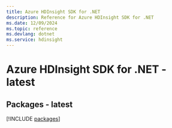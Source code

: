 ```yaml
---
title: Azure HDInsight SDK for .NET
description: Reference for Azure HDInsight SDK for .NET
ms.date: 12/09/2024
ms.topic: reference
ms.devlang: dotnet
ms.service: hdinsight
---
```

# Azure HDInsight SDK for .NET - latest
## Packages - latest
[!INCLUDE [packages](hdinsight-index.md)]